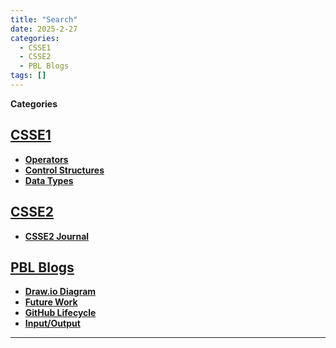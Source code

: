 ```yaml
---
title: "Search"
date: 2025-2-27
categories:
  - CSSE1
  - CSSE2
  - PBL Blogs
tags: []
---
```



**Categories**

## [CSSE1](#)
- **[Operators](https://nbviewer.org/github/VeeraKalakota/Veera2025/blob/main/navigation/N@tM-FinalBlogs/CSSE1/Operators.ipynb)**  
- **[Control Structures](N@tM-FinalBlogs/CSSE1/ControlStructures.ipynb)**  
- **[Data Types](N@tM-FinalBlogs/CSSE1/DataTypes.ipynb)**  

## [CSSE2](#)
- **[CSSE2 Journal](./N@tM-FinalBlogs/CSSE2/CSSE2-Journal.md)**  

## [PBL Blogs](#)
- **[Draw.io Diagram](./N@tM-FinalBlogs/PBL-Blogs/DrawIoDiagram.ipynb)**  
- **[Future Work](./N@tM-FinalBlogs/PBL-Blogs/FutureWork.ipynb)**  
- **[GitHub Lifecycle](./N@tM-FinalBlogs/PBL-Blogs/GithubLifecycle.ipynb)**  
- **[Input/Output](./N@tM-FinalBlogs/PBL-Blogs/Input-Output.ipynb)**  

---